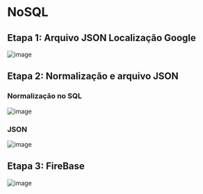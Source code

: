 # NoSQL

## Etapa 1: Arquivo JSON Localização Google

![image](https://github.com/CaioLDias/NoSQL/assets/77282689/bbac1f45-2a15-417e-8054-c24428241cad)

## Etapa 2: Normalização e arquivo JSON

### Normalização no SQL

![image](https://github.com/CaioLDias/NoSQL/assets/77282689/056baeea-1003-4041-865c-a8d29d574aa7)

### JSON

![image](https://github.com/CaioLDias/NoSQL/assets/77282689/4e216322-04c1-4fb3-966b-1fd6b487c7b9)

## Etapa 3: FireBase
![image](https://github.com/CaioLDias/NoSQL/assets/77282689/cb1f60c9-3ff4-4ed2-a124-263af48f8db3)

